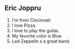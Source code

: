 ## Eric Joppru
1. I'm from Cincinnati
2. I love Pizza.
3. I love to play the guitar.
4. My favorite color is Blue.
5. Led Zeppelin s a great band.
